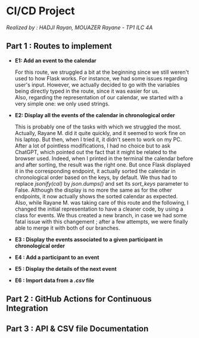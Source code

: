 # **CI/CD Project**

*Realized by : HADJI Rayan, MOUAZER Rayane - TP1 ILC 4A*

## **Part 1 : Routes to implement**

* **E1: Add an event to the calendar**

  For this route, we struggled a bit at the beginning since we still weren't used to how Flask works. For instance, we had some issues regarding user's input. However, we actually decided to go with the variables being directly typed in the route, since it was easier for us.  
  Also, regarding the representation of our calendar, we started with a very simple one: we only used strings.

* **E2: Display all the events of the calendar in chronological order**

  This is probably one of the tasks with which we struggled the most. Actually, Rayane M. did it quite quickly, and it seemed to work fine on his laptop. But then, when I tried it, it didn't seem to work on my PC. After a lot of pointless modifications, I had no choice but to ask ChatGPT, which pointed out the fact that it might be related to the browser used. Indeed, when I printed in the terminal the calendar before and after sorting, the result was the right one. But once Flask displayed it in the corresponding endpoint, it actually sorted the calendar in chronological order based on the keys, by default. We thus had to replace *jsonify(cal)* by *json.dumps()* and set its *sort_keys* parameter to False. Although the display is no more the same as for the other endpoints, it now actually shows the sorted calendar as expected.  
  Also, while Rayane M. was taking care of this route and the following, I changed the initial representation to have a cleaner code, by using a class for events. We thus created a new branch, in case we had some fatal issue with this changement ; after a few attempts, we were finally able to merge it with both of our branches.

* **E3 : Display the events associated to a given participant in chronological order**

* **E4 : Add a participant to an event**

* **E5 : Display the details of the next event**

* **E6 : Import data from a *.csv* file**

## **Part 2 : GitHub Actions for Continuous Integration**

## **Part 3 : API & CSV file Documentation**

